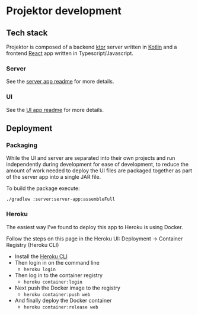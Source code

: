 # Projektor development

## Tech stack

Projektor is composed of a backend [ktor](https://ktor.io/) server written in [Kotlin](https://kotlinlang.org/) and
a frontend [React](https://reactjs.org/) app written in Typescript/Javascript.

### Server

See the [server app readme](server/server-app/README.md) for more details.

### UI

See the [UI app readme](ui/README.md) for more details.

## Deployment

### Packaging

While the UI and server are separated into their own projects and run independently during
development for ease of development, to reduce the amount of work needed
to deploy the UI files are packaged together as part of the server app into a single JAR file.

To build the package execute:

`./gradlew :server:server-app:assembleFull`

### Heroku

The easiest way I've found to deploy this app to Heroku is using Docker.

Follow the steps on this page in the Heroku UI: Deployment -> Container Registry (Heroku CLI)

* Install the [Heroku CLI](https://devcenter.heroku.com/articles/heroku-cli)
* Then login in on the command line 
  * `heroku login`
* Then log in to the container registry
  * `heroku container:login`
* Next push the Docker image to the registry
  * `heroku container:push web`
* And finally deploy the Docker container
  * `heroku container:release web` 